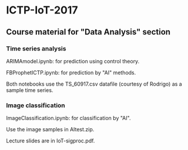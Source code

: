 # ICTP-IoT-2017
## Course material for "Data Analysis" section

### Time series analysis

ARIMAmodel.ipynb: for prediction using control theory.

FBProphetICTP.ipynb: for prediction by "AI" methods.

Both notebooks use the TS_60917.csv datafile (courtesy
of Rodrigo) as a sample time series.


### Image classification

ImageClassification.ipynb: for classification by "AI".

Use the image samples in AItest.zip.


Lecture slides are in IoT-sigproc.pdf.


